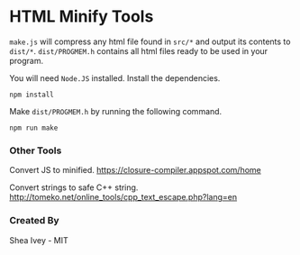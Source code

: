 # HTML Minify Tools
`make.js` will compress any html file found in `src/*` and output its contents to `dist/*`.
`dist/PROGMEM.h` contains all html files ready to be used in your program.

You will need `Node.JS` installed. Install the dependencies.
```
npm install
```

Make `dist/PROGMEM.h` by running the following command.
```
npm run make
```

### Other Tools
Convert JS to minified.
https://closure-compiler.appspot.com/home

Convert strings to safe C++ string.
http://tomeko.net/online_tools/cpp_text_escape.php?lang=en


### Created By
Shea Ivey - MIT
